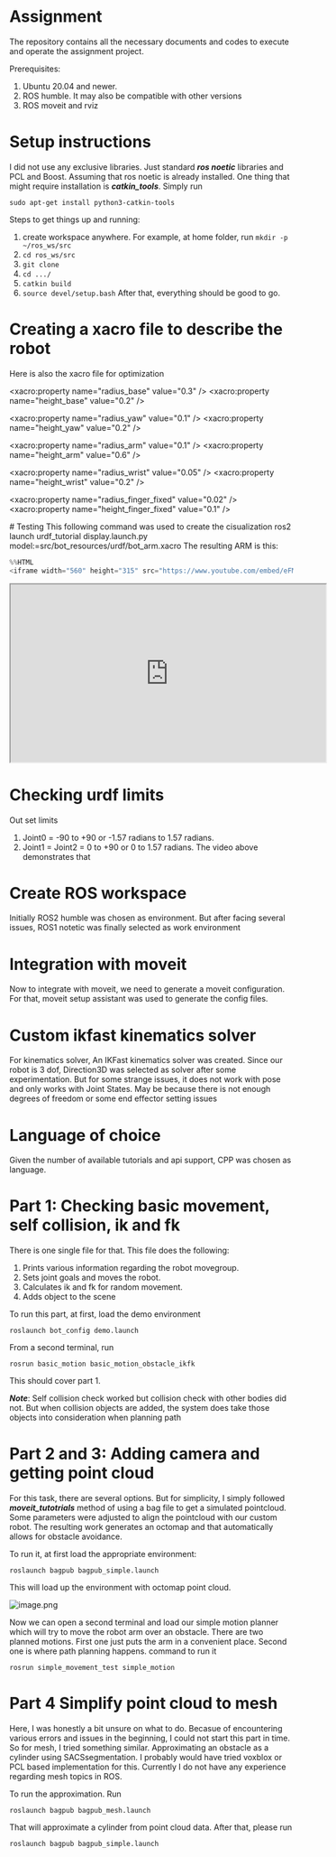 # Assignment 
The repository contains all the necessary documents and codes to execute and operate the assignment project. 

Prerequisites:
1. Ubuntu 20.04 and newer.
2. ROS humble. It may also be compatible with other versions
3. ROS moveit and rviz

# Setup instructions
I did not use any exclusive libraries. Just standard ***ros noetic*** libraries and PCL and Boost.
Assuming that ros noetic is already installed. 
One thing that might require installation is ***catkin_tools***. Simply run 
```
sudo apt-get install python3-catkin-tools
```
Steps to get things up and running:
1. create workspace anywhere. For example, at home folder, run ```mkdir -p ~/ros_ws/src```
2. ```cd ros_ws/src```
3. ```git clone ```
4. ```cd .../```
5. ```catkin build```
6. ```source devel/setup.bash```
After that, everything should be good to go.

# Creating a xacro file to describe the robot
Here is also the xacro file for optimization

<?xml version="1.0"?>
<!--
This is a very simple 3 DOF robot arm.
Three  movements are:
1. revolve around z axis (-90 to +90 degrees)
2. Upper arm and lower arm joints(0 to 90 degrees)
Each link has been colored differently to understand its movement.
-->
<robot xmlns:xacro="http://www.ros.org/wiki/xacro" name="first_arm">
  <material name="red">
    <color rgba="1 0 0 1"/>
  </material>
  <material name="green">
    <color rgba="0 1 0 1"/>
  </material>
  <material name="yellow">
    <color rgba="0 1 1 1"/>
  </material>
  <material name="white">
    <color rgba="1 1 1 0.5"/>
  </material>
  <material name="blue">
    <color rgba="0 0 1 1"/>
  </material>

  <xacro:property name="radius_base" value="0.3" />
  <xacro:property name="height_base" value="0.2" />
  
  <xacro:property name="radius_yaw" value="0.1" />
  <xacro:property name="height_yaw" value="0.2" />

  <xacro:property name="radius_arm" value="0.1" />
  <xacro:property name="height_arm" value="0.6" />
  
  <xacro:property name="radius_wrist" value="0.05" />
  <xacro:property name="height_wrist" value="0.2" />
  
  <xacro:property name="radius_finger_fixed" value="0.02" />
  <xacro:property name="height_finger_fixed" value="0.1" />


  <link name="base_link">
    <inertial>
      <origin xyz="0 0 0" rpy="0 0 0" />
      <mass value="3.06" />
      <inertia ixx="0.3" ixy="0.0" ixz="0.0" iyy="0.3" iyz="0.0" izz="0.3" />
    </inertial>
  </link>


  <link name="base_bot">
    <inertial>
      <origin xyz="0 0 0" rpy="0 0 0" />
      <mass value="3.06" />
      <inertia ixx="0.3" ixy="0.0" ixz="0.0" iyy="0.3" iyz="0.0" izz="0.3" />
    </inertial>
    <visual>
      <geometry>
        <cylinder length="${height_base}" radius="${radius_base}" />
      </geometry>
      <origin xyz="0 0 0.1"/>
      <material name="white"/>
    </visual>
    <collision>
      <geometry>
        <cylinder length="${height_base}" radius="${radius_base}" />
      </geometry>
      <origin xyz="0 0 0.1"/>
    </collision>
  </link>
  
  <joint name="base_to_base_bot" type="fixed">
    <parent link="base_link"/>
    <child link="base_bot"/>
    <origin xyz="0 0 0"/>
  </joint>
  
  <link name="base_yaw">
    <inertial>
      <origin xyz="0 0 0" rpy="0 0 0" />
      <mass value="3.06" />
      <inertia ixx="0.3" ixy="0.0" ixz="0.0" iyy="0.3" iyz="0.0" izz="0.3" />
    </inertial>
    <visual>
      <geometry>
        <cylinder length="${height_yaw}" radius="${radius_yaw}" />
      </geometry>
      <origin xyz="0 0 0.1"/>
      <material name="red"/>
    </visual>
    <collision>
      <geometry>
        <cylinder length="${height_yaw}" radius="${radius_yaw}" />
      </geometry>
      <origin xyz="0 0 0.1"/>
    </collision>
  </link>
  
  <joint name="joint_0" type="revolute">
    <dynamics damping="1.0"/>
    <parent link="base_bot"/>
    <child link="base_yaw"/>
    <origin xyz="0 0 0.2"/>
    <limit effort="0.0" lower="-1.57" upper="1.57" velocity="1.0"/>
    <axis xyz="0 0 1"/>
  </joint>
  
  <link name="upper_arm">
    <inertial>
      <origin xyz="0 0 0" rpy="0 0 0" />
      <mass value="3.06" />
      <inertia ixx="0.3" ixy="0.0" ixz="0.0" iyy="0.3" iyz="0.0" izz="0.3" />
    </inertial>
    <visual>
      <geometry>
        <cylinder length="${height_arm}" radius="${radius_arm}" />
      </geometry>
      <origin rpy = "0 0 0" xyz="0.1 0 0.3"/>
      <material name="yellow"/>
    </visual>
    <collision>
      <geometry>
        <cylinder length="${height_arm}" radius="${radius_arm}" />
      </geometry>
      <origin rpy = "0 0 0" xyz="0.1 0 0.3"/>
    </collision>
  </link>
  
  <joint name="joint_1" type="revolute">
    <dynamics damping="1.0"/>
    <parent link="base_yaw"/>
    <child link="upper_arm"/>
    <origin xyz="0.1 0 0.2"/>
    <limit effort="0.0" lower="0" upper="1.57" velocity="2.0"/>
    <axis xyz="1 0 0"/>
  </joint>

  <link name="arm">
    <inertial>
      <origin xyz="0 0 0" rpy="0 0 0" />
      <mass value="3.06" />
      <inertia ixx="0.3" ixy="0.0" ixz="0.0" iyy="0.3" iyz="0.0" izz="0.3" />
    </inertial>
    <visual>
      <geometry>
        <cylinder length="${height_arm}" radius="${radius_arm}" />
      </geometry>
      <origin rpy = "0 0 0" xyz="0 0 0.3"/>
      <material name="blue"/>
    </visual>
    <collision>
      <geometry>
        <cylinder length="${height_arm}" radius="${radius_arm}" />
      </geometry>
      <origin rpy = "0 0 0" xyz="0 0 0.3"/>
    </collision>
  </link>
  
  <joint name="joint_2" type="revolute">
    <dynamics damping="1.0"/>
    <parent link="upper_arm"/>
    <child link="arm"/>
    <origin xyz="-0.1 0 0.6"/>
    <limit effort="0.0" lower="0" upper="1.57" velocity="2.0"/>
    <axis xyz="1 0 0"/>
  </joint>
  
  <link name="finger_low">
    <inertial>
      <origin xyz="0 0 0" rpy="0 0 0"/>
      <mass value="0.01"/>
      <inertia ixx="0.1" ixy="0.0" ixz="0.0" iyy="0.1" iyz="0.0" izz="0.1"/>
    </inertial>
    <visual>
      <geometry>
        <cylinder length="${height_finger_fixed}" radius="${radius_finger_fixed}" />
      </geometry>
      <origin rpy = "0 0 0" xyz="0 0 0.02"/>
      <material name="yellow"/>
    </visual>
    <collision>
      <geometry>
        <cylinder length="${height_finger_fixed}" radius="${radius_finger_fixed}" />
      </geometry>
      <origin rpy = "0 0 0" xyz="0 0 0.6"/>
    </collision>
  </link>
  
  <joint name="joint_fixed_finger" type="fixed">
    <parent link="arm"/>
    <child link="finger_low"/>
    <origin xyz="0 0 0.6"/>
  </joint>
  
</robot>
# Testing
This following command was used to create the cisualization
ros2 launch urdf_tutorial display.launch.py model:=src/bot_resources/urdf/bot_arm.xacro
The resulting ARM is this:


```python
%%HTML
<iframe width="560" height="315" src="https://www.youtube.com/embed/eFMjEBVJh6E"></iframe>
```


<iframe width="560" height="315" src="https://www.youtube.com/embed/eFMjEBVJh6E"></iframe>



# Checking urdf limits
Out set limits
1. Joint0 = -90 to +90 or -1.57 radians to 1.57 radians.
2. Joint1 = Joint2 = 0 to +90 or 0 to 1.57 radians.
The video above demonstrates that

# Create ROS workspace
Initially ROS2 humble was chosen as environment. But after facing several issues, ROS1 notetic was finally selected as work environment

# Integration with moveit
Now to integrate with moveit, we need to generate a moveit configuration. For that, moveit setup assistant was used to generate the config files.

# Custom ikfast kinematics solver
For kinematics solver, An IKFast kinematics solver was created. Since our robot is 3 dof, Direction3D was selected as solver after some experimentation. But for some strange issues, it does not work with pose and only works with Joint States. May be because there is not enough degrees of freedom or some end effector setting issues

# Language of choice
Given the number of available tutorials and api support, CPP was chosen as language.

# Part 1: Checking basic movement, self collision, ik and fk

There is one single file for that. This file does the following:
1. Prints various information regarding the robot movegroup.
2. Sets joint goals and moves the robot.
3. Calculates ik and fk for random movement.
4. Adds object to the scene

To run this part, at first, load the demo environment

```
roslaunch bot_config demo.launch
```
From a second terminal, run
```
rosrun basic_motion basic_motion_obstacle_ikfk
```
This should cover part 1.

***Note***: Self collision check worked but collision check with other bodies did not. But when collision objects are added, the system does take those objects into consideration when planning path

# Part 2 and 3: Adding camera and getting point cloud

For this task, there are several options. But for simplicity, I simply followed ***moveit_tutotrials*** method of using a bag file to get a simulated pointcloud. Some parameters were adjusted to align the pointcloud with our custom robot. 
The resulting work generates an octomap and that automatically allows for obstacle avoidance.

To run it, at first load the appropriate environment:
```
roslaunch bagpub bagpub_simple.launch
```
This will load up the environment with octomap point cloud.

![image.png](attachment:5273b8a2-54b2-4c44-92d2-e5b3fb250ec5.png)

Now we can open a second terminal and load our simple motion planner which will try to move the robot arm over an obstacle. There are two planned motions. First one just puts the arm in a convenient place. Second one is where path planning happens.
command to run it
```
rosrun simple_movement_test simple_motion
```

# Part 4 Simplify point cloud to mesh
Here, I was honestly a bit unsure on what to do. Becasue of encountering various errors and issues in the beginning, I could not start this part in time. So for mesh, I tried something similar. Approximating an obstacle as a cylinder using SACSsegmentation. 
I probably would have tried voxblox or PCL based implementation for this. Currently I do not have any experience regarding mesh topics in ROS.

To run the approximation. Run
```
roslaunch bagpub bagpub_mesh.launch
```
That will approximate a cylinder from point cloud data. 
After that, please run
```
roslaunch bagpub bagpub_simple.launch
```

